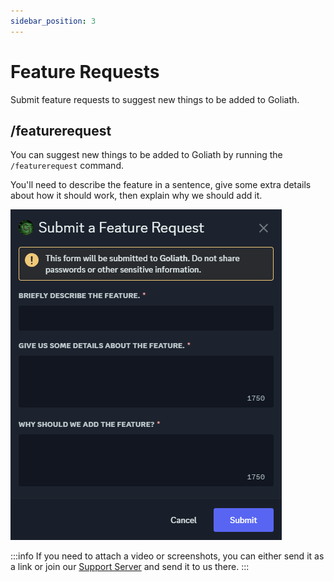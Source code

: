 ```yaml
---
sidebar_position: 3
---
```


# Feature Requests
Submit feature requests to suggest new things to be added to Goliath.

## /featurerequest
You can suggest new things to be added to Goliath by running the `/featurerequest` command.

You'll need to describe the feature in a sentence, give some extra details about how it should work, then explain why we should add it.

![Feature Request Report Modal](./img/feature_request.png)

:::info
If you need to attach a video or screenshots, you can either send it as a link or join our [Support Server](https://support.goliath.bot) and send it to us there.
:::